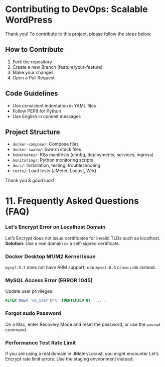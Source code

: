 # Contributing to DevOps: Scalable WordPress

Thank you! To contribute to this project, please follow the steps below.

## How to Contribute

1. Fork the repository
2. Create a new Branch (feature/your-feature)
3. Make your changes
4. Open a Pull Request

## Code Guidelines

- Use consistent indentation in YAML files
- Follow PEP8 for Python
- Use English in commit messages

## Project Structure

- `docker-compose/`: Compose files
- `docker-swarm/`: Swarm stack files
- `kubernetes/`: K8s manifests (config, deployments, services, ingress)
- `monitoring/`: Python monitoring scripts
- `docs/`: Installation, testing, troubleshooting
- `tests/`: Load tests (JMeter, Locust, Wrk)

Thank you & good luck!

# 11. Frequently Asked Questions (FAQ)

### Let’s Encrypt Error on Localhost Domain

Let’s Encrypt does not issue certificates for invalid TLDs such as localhost.  
**Solution**: Use a real domain or a self-signed certificate.

### Docker Desktop M1/M2 Kernel Issue

`mysql:5.7` does not have ARM support; use `mysql:8.0` or `mariadb` instead.

### MySQL Access Error (ERROR 1045)

Update user privileges:

```sql
ALTER USER 'wp_user'@'%' IDENTIFIED BY '...';
```

### Forgot sudo Password

On a Mac, enter Recovery Mode and reset the password, or use the `passwd` command.

### Performance Test Rate Limit

If you are using a real domain in JMeter/Locust, you might encounter Let’s Encrypt rate limit errors. Use the staging environment instead.
